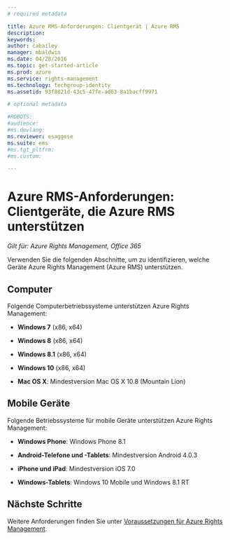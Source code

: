 ```yaml
---
# required metadata

title: Azure RMS-Anforderungen: Clientgerät | Azure RMS
description:
keywords:
author: cabailey
manager: mbaldwin
ms.date: 04/28/2016
ms.topic: get-started-article
ms.prod: azure
ms.service: rights-management
ms.technology: techgroup-identity
ms.assetid: 93f8021d-43c5-47fe-ad63-8a1bacff9971

# optional metadata

#ROBOTS:
#audience:
#ms.devlang:
ms.reviewer: esaggese
ms.suite: ems
#ms.tgt_pltfrm:
#ms.custom:

---
```



# Azure RMS-Anforderungen: Clientgeräte, die Azure RMS unterstützen

*Gilt für: Azure Rights Management, Office 365*

Verwenden Sie die folgenden Abschnitte, um zu identifizieren, welche Geräte Azure Rights Management (Azure RMS) unterstützen.

## Computer
Folgende Computerbetriebssysteme unterstützen Azure Rights Management:

-   **Windows 7** (x86, x64)

-   **Windows 8** (x86, x64)

-   **Windows 8.1** (x86, x64)

-   **Windows 10** (x86, x64)

-   **Mac OS X**: Mindestversion Mac OS X 10.8 (Mountain Lion)

## Mobile Geräte
Folgende Betriebssysteme für mobile Geräte unterstützen Azure Rights Management:

-   **Windows Phone**: Windows Phone 8.1

-   **Android-Telefone und -Tablets**: Mindestversion Android 4.0.3

-   **iPhone und iPad**: Mindestversion iOS 7.0

-   **Windows-Tablets**: Windows 10 Mobile und Windows 8.1 RT


## Nächste Schritte
Weitere Anforderungen finden Sie unter [Voraussetzungen für Azure Rights Management](requirements-azure-rms.md).



<!--HONumber=May16_HO2-->


